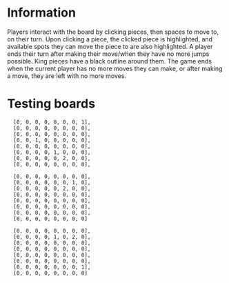 # Information

Players interact with the board by clicking pieces, then spaces to move to, on their turn. Upon clicking a piece, the clicked piece is highlighted, and available spots they can move the piece to are also highlighted. A player ends their turn after making their move/when they have no more jumps possible. King pieces have a black outline around them. The game ends when the current player has no more moves they can make, or after making a move, they are left with no more moves.

# Testing boards

      [0, 0, 0, 0, 0, 0, 0, 1],
      [0, 0, 0, 0, 0, 0, 0, 0],
      [0, 0, 0, 0, 0, 0, 0, 0],
      [0, 0, 1, 0, 0, 0, 0, 0],
      [0, 0, 0, 0, 0, 0, 0, 0],
      [0, 0, 0, 0, 1, 0, 0, 0],
      [0, 0, 0, 0, 0, 2, 0, 0],
      [0, 0, 0, 0, 0, 0, 0, 0],

      [0, 0, 0, 0, 0, 0, 0, 0],
      [0, 0, 0, 0, 0, 0, 1, 0],
      [0, 0, 0, 0, 0, 2, 0, 0],
      [0, 0, 0, 0, 0, 0, 0, 0],
      [0, 0, 0, 0, 0, 0, 0, 0],
      [0, 0, 0, 0, 0, 0, 0, 0],
      [0, 0, 0, 0, 0, 0, 0, 0],
      [0, 0, 0, 0, 0, 0, 0, 0]

      [0, 0, 0, 0, 0, 0, 0, 0],
      [0, 0, 0, 0, 1, 0, 2, 0],
      [0, 0, 0, 0, 0, 0, 0, 0],
      [0, 0, 0, 0, 0, 0, 0, 0],
      [0, 0, 0, 0, 0, 0, 0, 0],
      [0, 0, 0, 0, 0, 0, 0, 0],
      [0, 0, 0, 0, 0, 0, 0, 1],
      [0, 0, 0, 0, 0, 0, 0, 0]